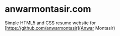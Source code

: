 # anwarmontasir.com

Simple HTML5 and CSS resume website for [https://github.com/anwarmontasir](Anwar Montasir)
